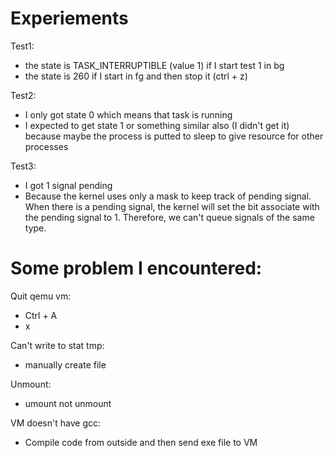 # Experiements

Test1: 
+ the state is TASK_INTERRUPTIBLE (value 1) if I start test 1 in bg
+ the state is 260 if I start in fg and then stop it (ctrl + z)

Test2:
+ I only got state 0 which means that task is running 
+ I expected to get state 1 or something similar also (I didn't get it) because maybe the process is putted to sleep to give resource for other processes

Test3:
+ I got 1 signal pending
+ Because the kernel uses only a mask to keep track of pending signal. When there is a pending signal, the kernel will set the bit associate with the pending signal to 1. Therefore, we can't queue signals of the same type.

# Some problem I encountered:

Quit qemu vm:
+ Ctrl + A
+ x

Can't write to stat tmp:
+ manually create file

Unmount:
+ umount not unmount

VM doesn't have gcc:
- Compile code from outside and then send exe file to VM
